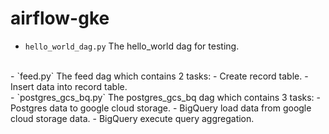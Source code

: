 # airflow-gke

- `hello_world_dag.py`
The hello_world dag for testing.
<br/>
- `feed.py`
The feed dag which contains 2 tasks:
  - Create record table.
  - Insert data into record table.
<br/>
- `postgres_gcs_bq.py`
The postgres_gcs_bq dag which contains 3 tasks:
  - Postgres data to google cloud storage.
  - BigQuery load data from google cloud storage data.
  - BigQuery execute query aggregation.